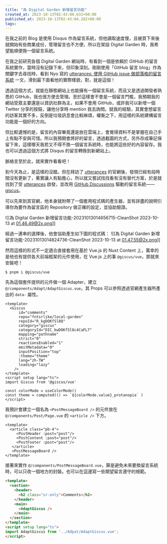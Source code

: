 ```yaml
---
title: "為 Digital Garden 新增留言功能"
created_at: 2023-10-13T02:43:00.631+08:00
published_at: 2023-10-13T02:43:04.282+08:00
tags:
---
```


在我之前的 Blog 是使用 Disqus 作為留言系統，但他讀取速度慢，且被買下來後就開始有些商業成份，管理留言也不方便，所以在架設 Digital Garden 時，我希望能順便換一個留言系統。

在我之前研究各個 Digital Garden 網站時，有看到一個是依賴於 GitHub 的留言系統實作，當時沒有記錄下來，但印象深刻。剛剛使用「GitHub 留言 blog」作為關鍵字去尋找時，看到 Nyo 寫的 [utterances: 使用 GitHub issue 做部落格的留言系統](https://nyogjtrc.github.io/posts/2021/03/utterances-use-github-issue-as-blog-comment-system/) 一文，滑到最下面看他的實際樣貌，對，就是這個！

透過這個方式，就能在靜態網站上也能擁有一個留言系統，而且又是透過開發者熟悉的 GitHub，我也很方便去管理。至於這樣會不會是一個留言門檻，我預期我的網站受眾主要還是以資訊社群為主，如果不會用 GitHub，或許我可以新增一個 Twitter 分享的按鈕，讓他分享時 mention 我去詢問。就我的經驗，其實會想留言的訪客其實不多，反倒是垃圾訊息會比較麻煩，權衡之下，用這樣的系統建構留言功能是一個好的方向。

但比較遺憾的是，留言的內容畢竟還是放在雲端上，會覺得資料不是掌握在自己手上有點不安與可惜。所以我預期會將好的留言，透過截圖的方式，另外存成筆記保留下來，這樣哪天我若又不得不換一個留言系統時，也能將這些好的內容留存。我也可以透過這個方式將 Disqus 的留言轉換到新網站上。

脈絡言至於此，就來實作看看吧！

到今天為止，是這樣的沒錯。但在拜訪了 [utterances](https://utteranc.es) 的官網後，發現已經有段時間沒有更新了，著實讓人有點擔心，所以就又嘗試找找看有沒有替代方案，於是就找到了受 [utterances](https://github.com/utterance/utterances) 啟發，並改用 [GitHub Discussions](https://docs.github.com/en/discussions) 驅動的留言系統—— [giscus](https://giscus.app)。

可以先來到其官網，他本身就附帶了一個套用程式碼的產生器，並有詳盡的說明引導你為要作為留言區的 Repository 做正確的設定，並協助驗證。

![[為 Digital Garden 新增留言功能-20231013014656715-CleanShot 2023-10-13 at 01.46.49@2x.png]]

經過一連串的選擇後，他會協助產生如下圖的程式碼：
![[為 Digital Garden 新增留言功能-20231013014824736-CleanShot 2023-10-13 at 01.47.55@2x.png]]

然而這樣的形式不一定適合直接套用在基於 Vue.js 的 Nuxt Content 上，萬幸的是他也有提供各大前端框架的元件使用，在 Vue.js 上的事 `@giscus/vue`，那就來安裝吧！

~~~shell
$ pnpm i @giscus/vue
~~~

先為這個套件提供的元件做一個 Adapter，建立 `@/components/Adapt/AdaptGiscus.vue`，其 Props 可以參照透過官網產生器所產出的 `data-` 屬性。

```vue
<template>
  <Giscus
      id="comments"
      repo="fntsrlike/local-garden"
      repoId="R_kgDOKfSl8Q"
      category="giscus"
      categoryId="DIC_kwDOKfSl8c4CaFL7"
      mapping="pathname"
      strict="0"
      reactionsEnabled="1"
      emitMetadata="0"
      inputPosition="top"
      :theme="theme"
      lang="zh-TW"
      loading="lazy"
    />
</template>
<script setup lang="ts">
import Giscus from '@giscus/vue'

const colorMode = useColorMode()
const theme = computed(() => `${colorMode.value}_protanopia` )
</script>
```


我預計會建立一個名為 `<PostMessageBoard />` 的元件放在 `@/components/Post/Page.vue` 的 `<article />` 下方。

```vue-html
<template>
  <article class="pb-4">
     <PostHeader :post="post"/>
     <PostContent :post="post"/>
     <PostFooter :post="post"/>
   </article>
   <PostMessageBoard />
</template>
```

接著來實作 `@/components/PostMessageBoard.vue`，算是避免未來要換留言系統時，可以只改一個地方的封裝。也可以在這邊寫一些期望留言遵守的規範。 

```html
<template>
  <section>
    <header>
      <h2 class="sr-only">Comments</h2>
    </header>
    <main>
      <AdaptGiscus />
    </main>
  </section>
</template>
<script setup lang="ts">
import AdaptGiscus from '../Adpat/AdaptGiscus.vue';
</script>
```

